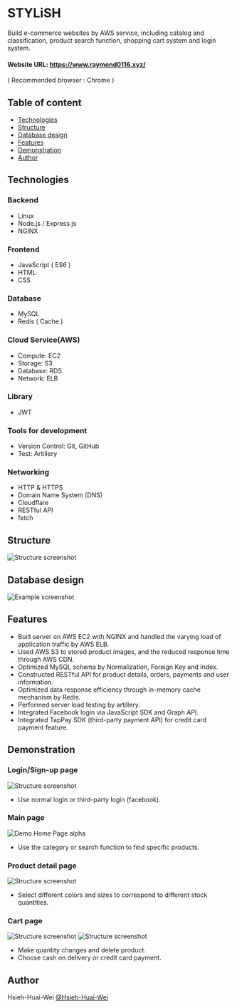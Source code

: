 # STYLiSH

Build e-commerce websites by AWS service, including catalog and classification, product search function, shopping cart system and login system. 

#### Website URL: https://www.raymond0116.xyz/ 
( Recommended browser : Chrome )

## Table of content
* [Technologies](#Technologies)
* [Structure](#Structure)
* [Database design](#Database-design)
* [Features](#Features)
* [Demonstration](#Demonstration)
* [Author](#Author)

## Technologies

### Backend

* Linux
* Node.js / Express.js
* NGINX

### Frontend

* JavaScript ( ES6 )
* HTML
* CSS

### Database

* MySQL
* Redis ( Cache )

### Cloud Service(AWS)

* Compute: EC2
* Storage: S3
* Database: RDS
* Network: ELB

### Library

* JWT

### Tools for development

* Version Control: Git, GitHub
* Test: Artillery

### Networking

* HTTP & HTTPS
* Domain Name System (DNS)
* Cloudflare
* RESTful API
* fetch

## Structure
![Structure screenshot](https://i.imgur.com/99uR9m0.png)

## Database design
![Example screenshot](https://i.imgur.com/tujRnTa.png)

## Features
* Built server on AWS EC2 with NGINX and handled the varying load of application traffic by AWS ELB.
* Used AWS S3 to stored product images, and the reduced response time through AWS CDN.
* Optimized MySQL schema by Normalization, Foreign Key and Index.
* Constructed RESTful API for product details, orders, payments and user information.
* Optimized data response efficiency through in-memory cache mechanism by Redis.
* Performed server load testing by artillery.
* Integrated Facebook login via JavaScript SDK and Graph API.
* Integrated TapPay SDK (third-party payment API) for credit card payment feature.

## Demonstration
### Login/Sign-up page

![Structure screenshot](https://i.imgur.com/Tn5GS9X.png)

* Use normal login or third-party login (facebook).

### Main page

![Demo Home Page alpha](https://i.imgur.com/AOLvLfh.png)

* Use the category or search function to find specific products.

### Product detail page

![Structure screenshot](https://i.imgur.com/koEiXao.png)

* Select different colors and sizes to correspond to different stock quantities.

### Cart page

![Structure screenshot](https://i.imgur.com/jyuXlDX.png)
![Structure screenshot](https://i.imgur.com/Gao0CAH.png)

* Make quantity changes and delete product.
* Choose cash on delivery or credit card payment.

## Author
Hsieh-Huai-Wei [@Hsieh-Huai-Wei](https://github.com/Hsieh-Huai-Wei)